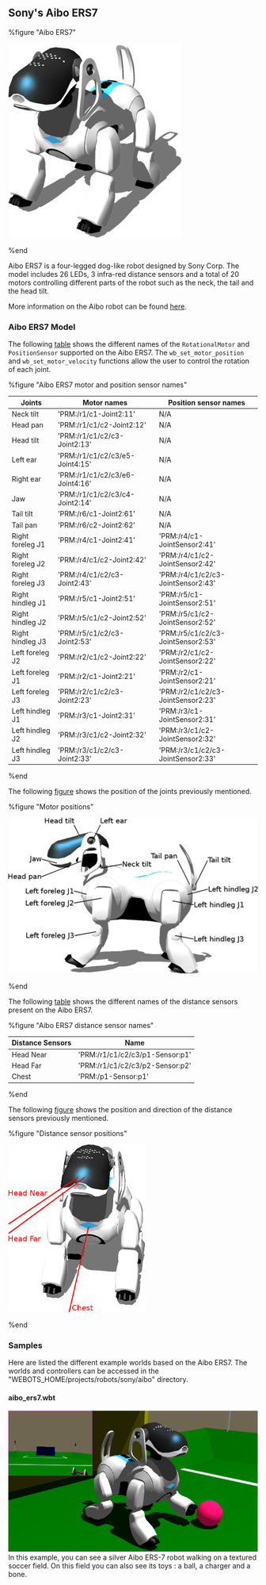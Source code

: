 ## Sony's Aibo ERS7

%figure "Aibo ERS7"

![model.png](images/robots/aibo-ers7/model.png)

%end

Aibo ERS7 is a four-legged dog-like robot designed by Sony Corp.
The model includes 26 LEDs, 3 infra-red distance sensors and a total of 20 motors controlling different parts of the robot such as the neck, the tail and the head tilt.

More information on the Aibo robot can be found [here](https://en.wikipedia.org/wiki/AIBO).

### Aibo ERS7 Model

The following [table](#aibo-ers7-motor-and-position-sensor-names) shows the different names of the `RotationalMotor` and `PositionSensor` supported on the Aibo ERS7.
The `wb_set_motor_position` and `wb_set_motor_velocity` functions allow the user to control the rotation of each joint.


%figure "Aibo ERS7 motor and position sensor names"

| Joints           | Motor names                     | Position sensor names              |
| ---------------- | ------------------------------- | ---------------------------------- |
| Neck tilt        | 'PRM:/r1/c1-Joint2:11'          | N/A                                |
| Head pan         | 'PRM:/r1/c1/c2-Joint2:12'       | N/A                                |
| Head tilt        | 'PRM:/r1/c1/c2/c3-Joint2:13'    | N/A                                |
| Left ear         | 'PRM:/r1/c1/c2/c3/e5-Joint4:15' | N/A                                |
| Right ear        | 'PRM:/r1/c1/c2/c3/e6-Joint4:16' | N/A                                |
| Jaw              | 'PRM:/r1/c1/c2/c3/c4-Joint2:14' | N/A                                |
| Tail tilt        | 'PRM:/r6/c1-Joint2:61'          | N/A                                |
| Tail pan         | 'PRM:/r6/c2-Joint2:62'          | N/A                                |
| Right foreleg J1 | 'PRM:/r4/c1-Joint2:41'          | 'PRM:/r4/c1-JointSensor2:41'       |
| Right foreleg J2 | 'PRM:/r4/c1/c2-Joint2:42'       | 'PRM:/r4/c1/c2-JointSensor2:42'    |
| Right foreleg J3 | 'PRM:/r4/c1/c2/c3-Joint2:43'    | 'PRM:/r4/c1/c2/c3-JointSensor2:43' |
| Right hindleg J1 | 'PRM:/r5/c1-Joint2:51'          | 'PRM:/r5/c1-JointSensor2:51'       |
| Right hindleg J2 | 'PRM:/r5/c1/c2-Joint2:52'       | 'PRM:/r5/c1/c2-JointSensor2:52'    |
| Right hindleg J3 | 'PRM:/r5/c1/c2/c3-Joint2:53'    | 'PRM:/r5/c1/c2/c3-JointSensor2:53' |
| Left foreleg J2  | 'PRM:/r2/c1/c2-Joint2:22'       | 'PRM:/r2/c1/c2-JointSensor2:22'    |
| Left foreleg J1  | 'PRM:/r2/c1-Joint2:21'          | 'PRM:/r2/c1-JointSensor2:21'       |
| Left foreleg J3  | 'PRM:/r2/c1/c2/c3-Joint2:23'    | 'PRM:/r2/c1/c2/c3-JointSensor2:23' |
| Left hindleg J1  | 'PRM:/r3/c1-Joint2:31'          | 'PRM:/r3/c1-JointSensor2:31'       |
| Left hindleg J2  | 'PRM:/r3/c1/c2-Joint2:32'       | 'PRM:/r3/c1/c2-JointSensor2:32'    |
| Left hindleg J3  | 'PRM:/r3/c1/c2/c3-Joint2:33'    | 'PRM:/r3/c1/c2/c3-JointSensor2:33' |

%end

The following [figure](#motor-positions) shows the position of the joints previously mentioned.

%figure "Motor positions"

![motors.png](images/robots/aibo-ers7/motors.png)

%end

The following [table](#aibo-ers7-distance-sensor-names) shows the different names of the distance sensors present on the Aibo ERS7.

%figure "Aibo ERS7 distance sensor names"

| Distance Sensors | Name                             |
| ---------------- | -------------------------------- |
| Head Near        | 'PRM:/r1/c1/c2/c3/p1-Sensor:p1'  |
| Head Far         | 'PRM:/r1/c1/c2/c3/p2-Sensor:p2'  |
| Chest            | 'PRM:/p1-Sensor:p1'              |

%end

The following [figure](#distance-sensor-positions) shows the position and direction of the distance sensors previously mentioned.

%figure "Distance sensor positions"

![distance_sensors.png](images/robots/aibo-ers7/distance_sensors.png)

%end

### Samples

Here are listed the different example worlds based on the Aibo ERS7.
The worlds and controllers can be accessed in the "WEBOTS\_HOME/projects/robots/sony/aibo" directory.

#### aibo\_ers7.wbt

![aibo_ers7.wbt.png](images/robots/aibo-ers7/aibo_ers7.wbt.png) In this example, you can see a silver Aibo ERS-7 robot walking on a textured soccer field.
On this field you can also see its toys : a ball, a charger and a bone.

